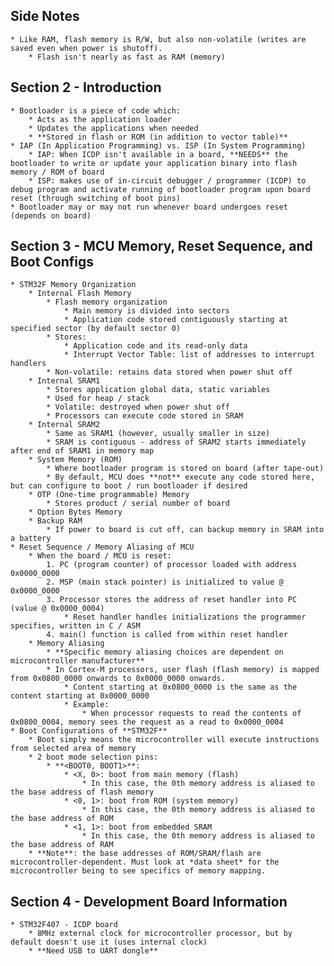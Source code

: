 ## Side Notes
    * Like RAM, flash memory is R/W, but also non-volatile (writes are saved even when power is shutoff).
        * Flash isn't nearly as fast as RAM (memory)
## Section 2 - Introduction
    * Bootloader is a piece of code which:
        * Acts as the application loader
        * Updates the applications when needed
        * **Stored in flash or ROM (in addition to vector table)**
    * IAP (In Application Programming) vs. ISP (In System Programming)
        * IAP: When ICDP isn't available in a board, **NEEDS** the bootloader to write or update your application binary into flash memory / ROM of board
        * ISP: makes use of in-circuit debugger / programmer (ICDP) to debug program and activate running of bootloader program upon board reset (through switching of boot pins)
    * Bootloader may or may not run whenever board undergoes reset (depends on board)
## Section 3 - MCU Memory, Reset Sequence, and Boot Configs
    * STM32F Memory Organization    
        * Internal Flash Memory
            * Flash memory organization
                * Main memory is divided into sectors
                * Application code stored contiguously starting at specified sector (by default sector 0)
            * Stores: 
                * Application code and its read-only data 
                * Interrupt Vector Table: list of addresses to interrupt handlers
            * Non-volatile: retains data stored when power shut off
        * Internal SRAM1
            * Stores application global data, static variables
            * Used for heap / stack 
            * Volatile: destroyed when power shut off 
            * Processors can execute code stored in SRAM 
        * Internal SRAM2
            * Same as SRAM1 (however, usually smaller in size)
            * SRAM is contiguous - address of SRAM2 starts immediately after end of SRAM1 in memory map 
        * System Memory (ROM)
            * Where bootloader program is stored on board (after tape-out)
            * By default, MCU does **not** execute any code stored here, but can configure to boot / run bootloader if desired
        * OTP (One-time programmable) Memory
            * Stores product / serial number of board   
        * Option Bytes Memory 
        * Backup RAM
            * If power to board is cut off, can backup memory in SRAM into a battery
    * Reset Sequence / Memory Aliasing of MCU 
        * When the board / MCU is reset:
            1. PC (program counter) of processor loaded with address 0x0000_0000
            2. MSP (main stack pointer) is initialized to value @ 0x0000_0000 
            3. Processor stores the address of reset handler into PC (value @ 0x0000_0004)
                * Reset handler handles initializations the programmer specifies, written in C / ASM
            4. main() function is called from within reset handler
        * Memory Aliasing
            * **Specific memory aliasing choices are dependent on microcontroller manufacturer**
            * In Cortex-M processors, user flash (flash memory) is mapped from 0x0800_0000 onwards to 0x0000_0000 onwards.
                * Content starting at 0x0800_0000 is the same as the content starting at 0x0000_0000
                * Example:
                    * When processor requests to read the contents of 0x0800_0004, memory sees the request as a read to 0x0000_0004 
    * Boot Configurations of **STM32F**
        * Boot simply means the microcontroller will execute instructions from selected area of memory
        * 2 boot mode selection pins:
            * **<BOOT0, BOOT1>**:
                * <X, 0>: boot from main memory (flash)
                    * In this case, the 0th memory address is aliased to the base address of flash memory
                * <0, 1>: boot from ROM (system memory)
                    * In this case, the 0th memory address is aliased to the base address of ROM
                * <1, 1>: boot from embedded SRAM
                    * In this case, the 0th memory address is aliased to the base address of RAM
        * **Note**: the base addresses of ROM/SRAM/flash are microcontroller-dependent. Must look at *data sheet* for the microcontroller being to see specifics of memory mapping.                    
## Section 4 - Development Board Information   
    * STM32F407 - ICDP board  
        * 8MHz external clock for microcontroller processor, but by default doesn't use it (uses internal clock)
        * **Need USB to UART dongle**
